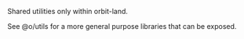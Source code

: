 Shared utilities only within orbit-land.

See @o/utils for a more general purpose libraries that can be exposed.
